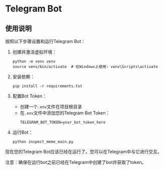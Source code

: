 # Telegram Bot

## 使用说明

按照以下步骤设置和运行Telegram Bot：

1. 创建并激活虚拟环境：
   ```
   python -m venv venv
   source venv/bin/activate  # 在Windows上使用: venv\Scripts\activate
   ```

2. 安装依赖：
   ```
   pip install -r requirements.txt
   ```

3. 配置Bot Token：
   - 创建一个`.env`文件在项目根目录
   - 在`.env`文件中添加您的Telegram Bot Token：
     ```
     TELEGRAM_BOT_TOKEN=your_bot_token_here
     ```

4. 运行Bot：
   ```
   python inspect_meme_main.py
   ```

现在您的Telegram Bot应该已经在运行了。您可以在Telegram中与它进行交互。

注意：确保在运行bot之前已经在Telegram中创建了bot并获取了token。

